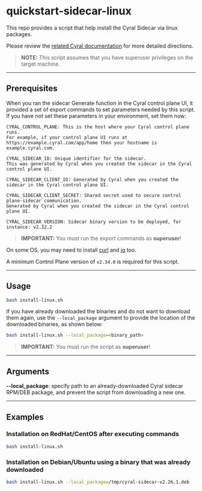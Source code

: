 # quickstart-sidecar-linux

This repo provides a script that help install the Cyral Sidecar via linux packages.

Please review the [related Cyral documentation](https://cyral.com/docs/sidecars/linux/install)
for more detailed directions.

> **NOTE:** This script assumes that you have superuser privileges on the target machine.

---

## Prerequisites

When you ran the sidecar Generate function in the Cyral control plane UI, it provided a set
of export commands to set parameters needed by this script. If you have not set these parameters
in your environment, set them now:

    CYRAL_CONTROL_PLANE: This is the host where your Cyral control plane runs. 
    For example, if your control plane UI runs at https://example.cyral.com/app/home then your hostname is example.cyral.com.

    CYRAL_SIDECAR_ID: Unique identifier for the sidecar. 
    This was generated by Cyral when you created the sidecar in the Cyral control plane UI.

    CYRAL_SIDECAR_CLIENT_ID: Generated by Cyral when you created the sidecar in the Cyral control plane UI.

    CYRAL_SIDECAR_CLIENT_SECRET: Shared secret used to secure control plane-sidecar communication. 
    Generated by Cyral when you created the sidecar in the Cyral control plane UI.

    CYRAL_SIDECAR_VERSION: Sidecar binary version to be deployed, for instance: v2.32.2

> **IMPORTANT:** You must run the export commands as **superuser**!

On some OS, you may need to install [curl](https://curl.se/download.html) and [jq](https://stedolan.github.io/jq/download/) too.

A minimum Control Plane version of `v2.34.0` is required for this script.

---

## Usage

```bash
bash install-linux.sh
```

If you have already downloaded the binaries and do not want to download them again, use the `--local_package` argument to provide the location of the downloaded binaries, as shown below:

```bash
bash install-linux.sh --local_package=<binary_path>
```

> **IMPORTANT:** You must run the script as **superuser**!

---

## Arguments

**--local_package**: specify path to an already-downloaded Cyral sidecar RPM/DEB package, and prevent the script from downloading a new one.

---

## Examples

### Installation on RedHat/CentOS after executing commands

```bash
bash install-linux.sh
```

### Installation on Debian/Ubuntu using a binary that was already downloaded

```bash
bash install-linux.sh --local_package=/tmp/cyral-sidecar-v2.26.1.deb
```
